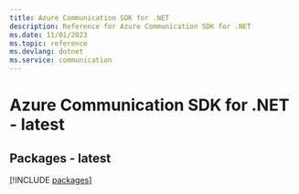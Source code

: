 ```yaml
---
title: Azure Communication SDK for .NET
description: Reference for Azure Communication SDK for .NET
ms.date: 11/01/2023
ms.topic: reference
ms.devlang: dotnet
ms.service: communication
---
```

# Azure Communication SDK for .NET - latest
## Packages - latest
[!INCLUDE [packages](communication-index.md)]